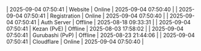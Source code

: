 | 2025-09-04 07:50:41 | Website | Online | 2025-09-04 07:50:40 |
| 2025-09-04 07:50:41 | Registration | Online | 2025-09-04 07:50:40 |
| 2025-09-04 07:50:41 | Auth Server | Offline | 2025-08-18 09:33:31 |
| 2025-09-04 07:50:41 | Kezan (PvE) | Offline | 2025-08-03 17:58:02 |
| 2025-09-04 07:50:41 | Gurubashi (PvP) | Offline | 2025-08-23 21:44:06 |
| 2025-09-04 07:50:41 | Cloudflare | Online | 2025-09-04 07:50:40 |
